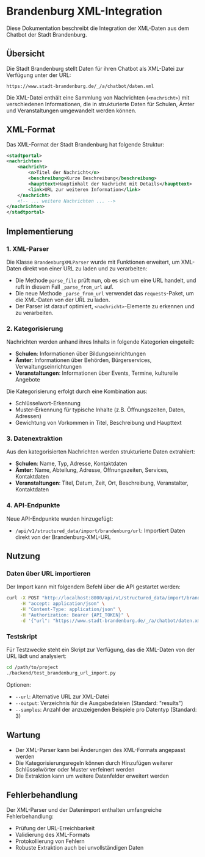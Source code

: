 # Brandenburg XML-Integration

Diese Dokumentation beschreibt die Integration der XML-Daten aus dem Chatbot der Stadt Brandenburg.

## Übersicht

Die Stadt Brandenburg stellt Daten für ihren Chatbot als XML-Datei zur Verfügung unter der URL:
```
https://www.stadt-brandenburg.de/_/a/chatbot/daten.xml
```

Die XML-Datei enthält eine Sammlung von Nachrichten (`<nachricht>`) mit verschiedenen Informationen, die in strukturierte Daten für Schulen, Ämter und Veranstaltungen umgewandelt werden können.

## XML-Format

Das XML-Format der Stadt Brandenburg hat folgende Struktur:

```xml
<stadtportal>
<nachrichten>
    <nachricht>
        <n>Titel der Nachricht</n>
        <beschreibung>Kurze Beschreibung</beschreibung>
        <haupttext>Hauptinhalt der Nachricht mit Details</haupttext>
        <link>URL zur weiteren Information</link>
    </nachricht>
    <!-- ... weitere Nachrichten ... -->
</nachrichten>
</stadtportal>
```

## Implementierung

### 1. XML-Parser

Die Klasse `BrandenburgXMLParser` wurde mit Funktionen erweitert, um XML-Daten direkt von einer URL zu laden und zu verarbeiten:

- Die Methode `parse_file` prüft nun, ob es sich um eine URL handelt, und ruft in diesem Fall `_parse_from_url` auf.
- Die neue Methode `_parse_from_url` verwendet das `requests`-Paket, um die XML-Daten von der URL zu laden.
- Der Parser ist darauf optimiert, `<nachricht>`-Elemente zu erkennen und zu verarbeiten.

### 2. Kategorisierung

Nachrichten werden anhand ihres Inhalts in folgende Kategorien eingeteilt:
- **Schulen**: Informationen über Bildungseinrichtungen
- **Ämter**: Informationen über Behörden, Bürgerservices, Verwaltungseinrichtungen
- **Veranstaltungen**: Informationen über Events, Termine, kulturelle Angebote

Die Kategorisierung erfolgt durch eine Kombination aus:
- Schlüsselwort-Erkennung
- Muster-Erkennung für typische Inhalte (z.B. Öffnungszeiten, Daten, Adressen)
- Gewichtung von Vorkommen in Titel, Beschreibung und Haupttext

### 3. Datenextraktion

Aus den kategorisierten Nachrichten werden strukturierte Daten extrahiert:

- **Schulen**: Name, Typ, Adresse, Kontaktdaten
- **Ämter**: Name, Abteilung, Adresse, Öffnungszeiten, Services, Kontaktdaten
- **Veranstaltungen**: Titel, Datum, Zeit, Ort, Beschreibung, Veranstalter, Kontaktdaten

### 4. API-Endpunkte

Neue API-Endpunkte wurden hinzugefügt:

- `/api/v1/structured_data/import/brandenburg/url`: Importiert Daten direkt von der Brandenburg-XML-URL

## Nutzung

### Daten über URL importieren

Der Import kann mit folgendem Befehl über die API gestartet werden:

```bash
curl -X POST "http://localhost:8000/api/v1/structured_data/import/brandenburg/url" \
     -H "accept: application/json" \
     -H "Content-Type: application/json" \
     -H "Authorization: Bearer {API_TOKEN}" \
     -d '{"url": "https://www.stadt-brandenburg.de/_/a/chatbot/daten.xml"}'
```

### Testskript

Für Testzwecke steht ein Skript zur Verfügung, das die XML-Daten von der URL lädt und analysiert:

```bash
cd /path/to/project
./backend/test_brandenburg_url_import.py
```

Optionen:
- `--url`: Alternative URL zur XML-Datei
- `--output`: Verzeichnis für die Ausgabedateien (Standard: "results")
- `--samples`: Anzahl der anzuzeigenden Beispiele pro Datentyp (Standard: 3)

## Wartung

- Der XML-Parser kann bei Änderungen des XML-Formats angepasst werden
- Die Kategorisierungsregeln können durch Hinzufügen weiterer Schlüsselwörter oder Muster verfeinert werden
- Die Extraktion kann um weitere Datenfelder erweitert werden

## Fehlerbehandlung

Der XML-Parser und der Datenimport enthalten umfangreiche Fehlerbehandlung:
- Prüfung der URL-Erreichbarkeit
- Validierung des XML-Formats
- Protokollierung von Fehlern
- Robuste Extraktion auch bei unvollständigen Daten 